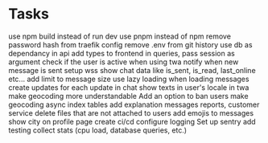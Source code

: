 # Tasks

use npm build instead of run dev
use pnpm instead of npm
remove password hash from traefik config
remove .env from git history
use db as dependancy in api
add types to frontend
in queries, pass session as argument
check if the user is active when using twa
notify when new message is sent
setup wss
show chat data like is_sent, is_read, last_online etc...
add limit to message size
use lazy loading when loading messages
create updates for each update in chat
show texts in user's locale in twa
make geocoding more understandable
Add an option to ban users
make geocoding async
index tables
add explanation messages
reports, customer service
delete files that are not attached to users
add emojis to messages
show city on profile page
create ci/cd
configure logging
Set up sentry
add testing
collect stats (cpu load, database queries, etc.)
